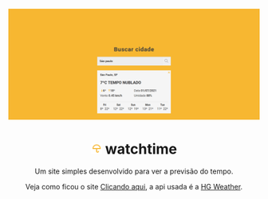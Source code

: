 <p align="center">
<img src="./assets/img/screenshot.png" alt="watchtime screenshot">
</p>
<h1 align="center"><img src="./assets/img/logo.svg" width="22px" height:="22px"> watchtime</h1>
<p align="center">
Um site simples desenvolvido para ver a previsão do tempo.
</p>
<p align="center">Veja como ficou o site <a href="https://lucasfernandodev.github.io/watchtime/">Clicando aqui</a>, a api usada é a <a href="https://console.hgbrasil.com/documentation/weather">HG Weather</a>.</p>
